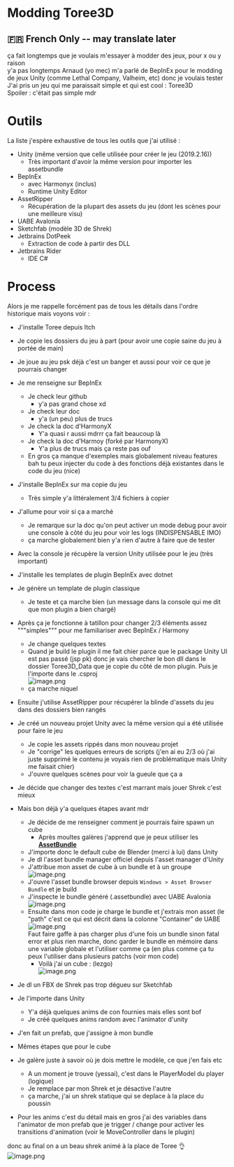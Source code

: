# Modding Toree3D  
## 🇫🇷 French Only -- may translate later 
   
ça fait longtemps que je voulais m'essayer à modder des jeux, pour x ou y raison   
y'a pas longtemps Arnaud (yo mec) m'a parlé de BepInEx pour le modding de jeux Unity (comme Lethal Company, Valheim, etc) donc je voulais tester   
J'ai pris un jeu qui me paraissait simple et qui est cool : Toree3D   
Spoiler : c'était pas simple mdr   
   
# Outils   
La liste j'espère exhaustive de tous les outils que j'ai utilisé :    
- Unity (même version que celle utilisée pour créer le jeu (2019.2.16))   
    - Très important d'avoir la même version pour importer les assetbundle   
- BepInEx   
    - avec Harmonyx (inclus)   
    - Runtime Unity Editor   
- AssetRipper   
    - Récupération de la plupart des assets du jeu (dont les scènes pour une meilleure visu)   
- UABE Avalonia   
- Sketchfab (modèle 3D de Shrek)   
- Jetbrains DotPeek   
    - Extraction de code à partir des DLL   
- Jetbrains Rider   
    - IDE C#   
   
   
# Process   
Alors je me rappelle forcément pas de tous les détails dans l'ordre historique mais voyons voir :   
- J'installe Toree depuis Itch   
- Je copie les dossiers du jeu à part (pour avoir une copie saine du jeu à portée de main)   
- Je joue au jeu psk déjà c'est un banger et aussi pour voir ce que je pourrais changer   
- Je me renseigne sur BepInEx   
    - Je check leur github   
        - y'a pas grand chose xd   
    - Je check leur doc   
        - y'a (un peu) plus de trucs   
    - Je check la doc d'HarmonyX   
        - Y'a quasi r aussi mdrrr ça fait beaucoup là   
    - Je check la doc d'Harmoy (forké par HarmonyX)   
        - Y'a plus de trucs mais ça reste pas ouf   
    - En gros ça manque d'exemples mais globalement niveau features bah tu peux injecter du code à des fonctions déjà existantes dans le code du jeu (nice)   
- J'installe BepInEx sur ma copie du jeu   
    - Très simple y'a littéralement 3/4 fichiers à copier   
- J'allume pour voir si ça a marché   
    - Je remarque sur la doc qu'on peut activer un mode debug pour avoir une console à côté du jeu pour voir les logs (INDISPENSABLE IMO)   
    - ça marche globalement bien y'a rien d'autre à faire que de tester   
- Avec la console je récupère la version Unity utilisée pour le jeu (très important)   
- J'installe les templates de plugin BepInEx avec dotnet
   
- Je génère un template de plugin classique   
    - Je teste et ça marche bien (un message dans la console qui me dit que mon plugin a bien chargé)   
- Après ça je fonctionne à tatillon pour changer 2/3 éléments assez """simples""" pour me familiariser avec BepInEx / Harmony   
    - Je change quelques textes   
    - Quand je build le plugin il me fait chier parce que le package Unity UI est pas passé (jsp pk) donc je vais chercher le bon dll dans le dossier Toree3D\_Data que je copie du côté de mon plugin. Puis je l'importe dans le .csproj   
        ![image.png](images/image_u.png)    
    - ça marche niquel   
- Ensuite j'utilise AssetRipper pour récupérer la blinde d'assets du jeu dans des dossiers bien rangés   
- Je créé un nouveau projet Unity avec la même version qui a été utilisée pour faire le jeu   
    - Je copie les assets rippés dans mon nouveau projet   
    - Je "corrige" les quelques erreurs de scripts (j'en ai eu 2/3 où j'ai juste supprimé le contenu je voyais rien de problématique mais Unity me faisait chier)   
    - J'ouvre quelques scènes pour voir la gueule que ça a    
- Je décide que changer des textes c'est marrant mais jouer Shrek c'est mieux   
- Mais bon déjà y'a quelques étapes avant mdr   
    - Je décide de me renseigner comment je pourrais faire spawn un cube   
        - Après moultes galères j'apprend que je peux utiliser les **[AssetBundle](https://docs.unity3d.com/ScriptReference/AssetBundle.html)**   
    - J'importe donc le default cube de Blender (merci à lui) dans Unity   
    - Je dl l'asset bundle manager officiel depuis l'asset manager d'Unity   
    - J'attribue mon asset de cube à un bundle et à un groupe   
        ![image.png](images/image.png)    
    - J'ouvre l'asset bundle browser depuis `Windows > Asset Browser Bundle` et je build    
    - J'inspecte le bundle généré (.assetbundle) avec UABE Avalonia   
        ![image.png](images/image_0.png)    
    - Ensuite dans mon code je charge le bundle et j'extrais mon asset (le "path" c'est ce qui est décrit dans la colonne "Container" de UABE   
        ![image.png](images/image_p.png)    
        Faut faire gaffe à pas charger plus d'une fois un bundle sinon fatal error et plus rien marche, donc garder le bundle en mémoire dans une variable globale et l'utiliser comme ça (en plus comme ça tu peux l'utiliser dans plusieurs patchs (voir mon code)   
        - Voilà j'ai un cube : (lezgo)   
        ![image.png](images/image_1x.png)    
- Je dl un FBX de Shrek pas trop dégueu sur Sketchfab   
- Je l'importe dans Unity   
    - Y'a déjà quelques anims de con fournies mais elles sont bof   
    - Je créé quelques anims random avec l'animator d'unity   
- J'en fait un prefab, que j'assigne à mon bundle   
- Mêmes étapes que pour le cube   
- Je galère juste à savoir où je dois mettre le modèle, ce que j'en fais etc   
    - A un moment je trouve (yessai), c'est dans le PlayerModel du player (logique)   
    - Je remplace par mon Shrek et je désactive l'autre   
    - ça marche, j'ai un shrek statique qui se deplace à la place du poussin   
- Pour les anims c'est du détail mais en gros j'ai des variables dans l'animator de mon prefab que je trigger / change pour activer les transitions d'animation (voir le MoveController dans le plugin)   
   
   
donc au final on a un beau shrek animé à la place de Toree 👌   
![image.png](images/image_o.png)    

